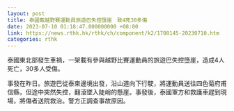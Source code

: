 ```yaml
---
layout: post
title: 泰國載越野賽運動員旅遊巴失控墮崖　致4死30多傷
date: 2023-07-10 01:18:47.000000000 +08:00
link: https://news.rthk.hk/rthk/ch/component/k2/1708145-20230710.htm
categories: rthk
---
```


泰國東北部發生車禍，一架載有參與越野比賽運動員的旅遊巴失控墮崖，造成4人死亡，30多人受傷。

事發在昨日。旅遊巴從泰柬邊境出發，沿山道向下行駛，將運動員送往四色菊府甫信縣，但途中突然失控，翻滾墜入陡峭的懸崖。事發後，泰國軍方和救護車趕到現場，將傷者送院救治。警方正調查事故原因。
